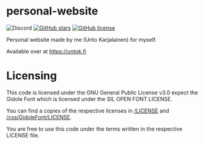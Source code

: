 
# personal-website
![Discord](https://img.shields.io/discord/416987984580313088?color=%237289DA&label=Discord&style=for-the-badge)
[![GitHub stars](https://img.shields.io/github/stars/untocodes/personal-website?color=yellow&style=for-the-badge)](https://github.com/untocodes/personal-website/stargazers) [![GitHub license](https://img.shields.io/github/license/untocodes/personal-website?style=for-the-badge)](https://github.com/untocodes/personal-website/blob/master/LICENSE)

Personal website made by me (Unto Karjalainen) for myself.

Available over at https://untok.fi

# Licensing
This code is licensed under the GNU General Public License v3.0 expect the Gidole Font which is licensed under the SIL OPEN FONT LICENSE.


You can find a copies of the respective licenses in [/LICENSE](https://github.com/untocodes/personal-website/blob/master/LICENSE) and [/css/GidoleFont/LICENSE](https://github.com/untocodes/personal-website/blob/master/css/GidoleFont/LICENSE).

You are free to use this code under the terms written in the respective LICENSE file.
